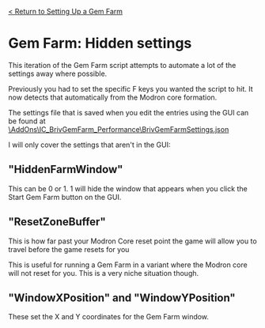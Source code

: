 [< Return to Setting Up a Gem Farm](setting-up-a-gem-farm.md)

# Gem Farm: Hidden settings

This iteration of the Gem Farm script attempts to automate a lot of the settings away where possible.

Previously you had to set the specific F keys you wanted the script to hit. It now detects that automatically from the Modron core formation.

The settings file that is saved when you edit the entries using the GUI can be found at [\AddOns\IC_BrivGemFarm_Performance\BrivGemFarmSettings.json](../AddOns/IC_BrivGemFarm_Performance/BrivGemFarmSettings.json)

I will only cover the settings that aren't in the GUI:

## "HiddenFarmWindow"

This can be 0 or 1. 1 will hide the window that appears when you click the Start Gem Farm button on the GUI.

## "ResetZoneBuffer"

This is how far past your Modron Core reset point the game will allow you to travel before the game resets for you

This is useful for running a Gem Farm in a variant where the Modron core will not reset for you. This is a very niche situation though.

## "WindowXPosition" and "WindowYPosition"

These set the X and Y coordinates for the Gem Farm window.